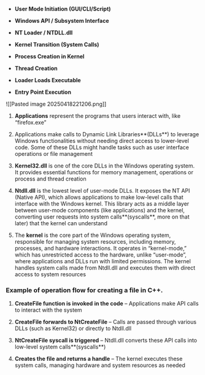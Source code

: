 
- **User Mode Initiation (GUI/CLI/Script)**
    
- **Windows API / Subsystem Interface**
    
- **NT Loader / NTDLL.dll**
    
- **Kernel Transition (System Calls)**
    
- **Process Creation in Kernel**
    
- **Thread Creation**
    
- **Loader Loads Executable**
    
- **Entry Point Execution**

![[Pasted image 20250418221206.png]]

1. **Applications** represent the programs that users interact with, like “firefox.exe”

2. Applications make calls to Dynamic Link Libraries**(DLLs**) to leverage Windows functionalities without needing direct access to lower-level code. Some of these DLLs might handle tasks such as user interface operations or file management

3. **Kernel32.dll** is one of the core DLLs in the Windows operating system. It provides essential functions for memory management, operations or process and thread creation

4. **Ntdll.dll** is the lowest level of user-mode DLLs. It exposes the NT API (Native API), which allows applications to make low-level calls that interface with the Windows kernel. This library acts as a middle layer between user-mode components (like applications) and the kernel, converting user requests into system calls**(syscalls**, more on that later) that the kernel can understand
   
5. The **kernel** is the core part of the Windows operating system, responsible for managing system resources, including memory, processes, and hardware interactions. It operates in “kernel-mode,” which has unrestricted access to the hardware, unlike “user-mode”, where applications and DLLs run with limited permissions. The kernel handles system calls made from Ntdll.dll and executes them with direct access to system resources

### Example of operation flow for creating a file in C++.

1. **CreateFile function is invoked** **in the code** – Applications make API calls to interact with the system
   
2. **CreateFile forwards to NtCreateFile** – Calls are passed through various DLLs (such as Kernel32) or directly to Ntdll.dll
   
3. **NtCreateFile syscall is triggered** – Ntdll.dll converts these API calls into low-level system calls**(syscalls**)
   
4. **Creates the file and returns a handle** – The kernel executes these system calls, managing hardware and system resources as needed

